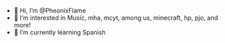 - 👋 Hi, I’m @PheonixFlame
- 👀 I’m interested in Music, mha, mcyt, among us, minecraft, hp, pjo, and more!
- 🌱 I’m currently learning Spanish

<!---
PheonixFlame/PheonixFlame is a ✨ special ✨ repository because its `README.md` (this file) appears on your GitHub profile.
You can click the Preview link to take a look at your changes.
--->
